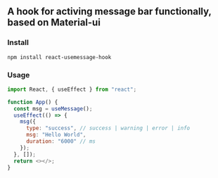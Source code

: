 ## A hook for activing message bar functionally, based on Material-ui

### Install

```
npm install react-usemessage-hook
```

### Usage

```js
import React, { useEffect } from "react";

function App() {
  const msg = useMessage();
  useEffect(() => {
    msg({
      type: "success", // success | warning | error | info
      msg: "Hello World",
      duration: "6000" // ms
    });
  }, []);
  return <></>;
}
```
